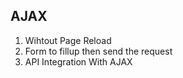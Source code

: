 AJAX
------

1. Wihtout Page Reload
2. Form to fillup then send the request
3. API Integration With AJAX

